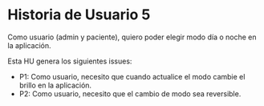 # Historia de Usuario 5 
Como usuario (admin y paciente), quiero poder elegir modo día o noche en la aplicación.

Esta HU genera los siguientes issues:
- P1: Como usuario, necesito que cuando actualice el modo cambie el brillo en la aplicación.
- P2: Como usuario, necesito que el cambio de modo sea reversible.
